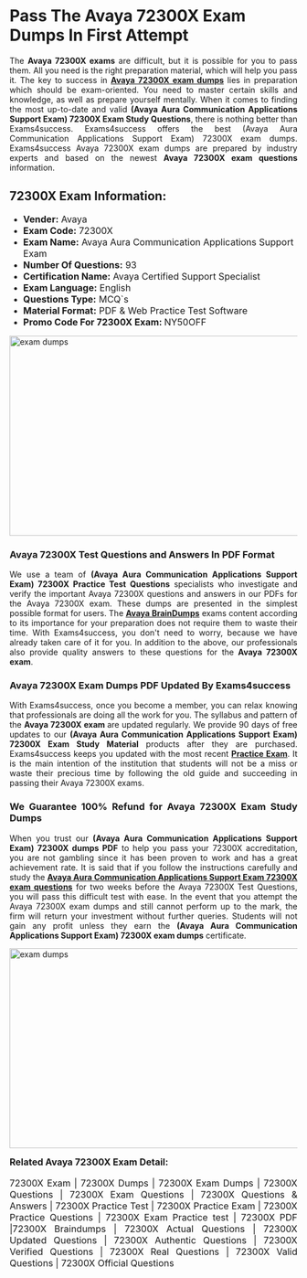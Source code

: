 <h1><strong><strong>Pass The Avaya 72300X Exam Dumps In First Attempt</strong></strong></h1> <p style="text-align:justify">The <strong>Avaya 72300X exams</strong> are difficult, but it is possible for you to pass them. All you need is the right preparation material, which will help you pass it. The key to success in <a href="https://www.exams4success.com/avaya/72300x-pdf-exam-dumps"><strong>Avaya 72300X exam dumps</strong></a> lies in preparation which should be exam-oriented. You need to master certain skills and knowledge, as well as prepare yourself mentally. When it comes to finding the most up-to-date and valid <strong>(Avaya Aura Communication Applications Support Exam) 72300X Exam Study Questions</strong>, there is nothing better than Exams4success. Exams4success offers the best (Avaya Aura Communication Applications Support Exam) 72300X exam dumps. Exams4success Avaya 72300X exam dumps are prepared by industry experts and based on the newest <strong>Avaya 72300X exam questions</strong> information.</p> <h2><strong><strong>72300X Exam Information:</strong></strong></h2> <ul> <li><span style="font-size:16px"><strong>Vender:</strong> Avaya</span></li> <li><span style="font-size:16px"><strong>Exam Code:</strong> 72300X</span></li> <li><span style="font-size:16px"><strong>Exam Name:</strong> Avaya Aura Communication Applications Support Exam</span></li> <li><span style="font-size:16px"><strong>Number Of Questions:</strong> 93</span></li> <li><span style="font-size:16px"><strong>Certification Name:</strong> Avaya Certified Support Specialist</span></li> <li><span style="font-size:16px"><strong>Exam Language:</strong> English</span></li> <li><span style="font-size:16px"><strong>Questions Type:</strong> MCQ`s</span></li> <li><span style="font-size:16px"><strong>Material Format:</strong> PDF & Web Practice Test Software</span></li> <li><span style="font-size:16px"><strong>Promo Code For 72300X Exam: </strong>NY50OFF</span></li> </ul> <p><a href="https://www.exams4success.com/avaya/72300x-pdf-exam-dumps" rel="no-follow"><img alt="exam dumps" src="https://www.certcollections.com/uploads/content/infrist1.png" style="height:350px; width:750px" /></a></p> <h3><strong>Avaya 72300X Test Questions and Answers In PDF Format</strong></h3> <p style="text-align:justify">We use a team of <strong>(Avaya Aura Communication Applications Support Exam) 72300X Practice Test Questions</strong> specialists who investigate and verify the important Avaya 72300X questions and answers in our PDFs for the Avaya 72300X exam. These dumps are presented in the simplest possible format for users. The <a href="https://www.exams4success.com/avaya-exam-dumps"><strong>Avaya BrainDumps</strong></a> exams content according to its importance for your preparation does not require them to waste their time. With Exams4success, you don't need to worry, because we have already taken care of it for you. In addition to the above, our professionals also provide quality answers to these questions for the<strong> Avaya 72300X exam</strong>.</p> <h3><strong> Avaya 72300X Exam Dumps PDF Updated By Exams4success</strong></h3> <p style="text-align:justify">With Exams4success, once you become a member, you can relax knowing that professionals are doing all the work for you. The syllabus and pattern of the <strong>Avaya 72300X exam </strong>are updated regularly. We provide 90 days of free updates to our <strong>(Avaya Aura Communication Applications Support Exam) 72300X Exam Study Material</strong> products after they are purchased. Exams4success keeps you updated with the most recent <a href="https://www.exams4success.com/"><strong>Practice Exam</strong></a>. It is the main intention of the institution that students will not be a miss or waste their precious time by following the old guide and succeeding in passing their Avaya 72300X exams.</p> <h3 style="text-align:justify"><strong>We Guarantee 100% Refund for Avaya 72300X Exam Study Dumps</strong></h3> <p style="text-align:justify">When you trust our <strong>(Avaya Aura Communication Applications Support Exam) 72300X dumps PDF</strong> to help you pass your 72300X accreditation, you are not gambling since it has been proven to work and has a great achievement rate. It is said that if you follow the instructions carefully and study the <a href="https://www.exams4success.com/avaya/72300x-pdf-exam-dumps"><strong>Avaya Aura Communication Applications Support Exam 72300X exam questions</strong></a> for two weeks before the Avaya 72300X Test Questions, you will pass this difficult test with ease. In the event that you attempt the Avaya 72300X exam dumps and still cannot perform up to the mark, the firm will return your investment without further queries. Students will not gain any profit unless they earn the <strong>(Avaya Aura Communication Applications Support Exam) 72300X exam dumps</strong> certificate.</p> <p style="text-align:justify"><a href="https://www.exams4success.com/avaya/72300x-pdf-exam-dumps" rel="no-follow"><img alt="exam dumps" src="https://www.certcollections.com/uploads/content/free_demo1.png" style="height:350px; width:750px" /></a></p> <p style="text-align:justify"><span style="font-size:16px"><strong>Related Avaya 72300X Exam Detail:</strong></span><br /> <br /> <span style="font-size:16px">72300X Exam | 72300X Dumps | 72300X Exam Dumps | 72300X Questions | 72300X Exam Questions | 72300X Questions & Answers | 72300X Practice Test | 72300X Practice Exam | 72300X Practice Questions | 72300X Exam Practice test | 72300X PDF |72300X Braindumps | 72300X Actual Questions | 72300X Updated Questions | 72300X Authentic Questions | 72300X Verified Questions | 72300X Real Questions | 72300X Valid Questions | 72300X Official Questions</span></p>
